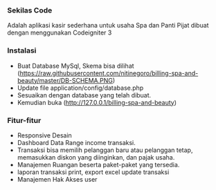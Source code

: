 ### Sekilas Code
Adalah aplikasi kasir sederhana untuk usaha Spa dan Panti Pijat dibuat dengan menggunakan Codeigniter 3
### Instalasi
- Buat Database MySql, Skema bisa dilihat (https://raw.githubusercontent.com/nitinegoro/billing-spa-and-beauty/master/DB-SCHEMA.PNG)
- Update file application/config/database.php 
- Sesuaikan dengan database yang telah dibuat.
- Kemudian buka (http://127.0.0.1/billing-spa-and-beauty)

### Fitur-fitur
- Responsive Desain 
- Dashboard Data Range income transaksi.
- Transaksi bisa memilih pelanggan baru atau pelanggan tetap, memasukkan diskon yang diinginkan, dan pajak usaha.
- Manajemen Ruangan beserta paket-paket yang tersedia.
- laporan transaksi print, export excel update transaksi
- Manajemen Hak Akses user

